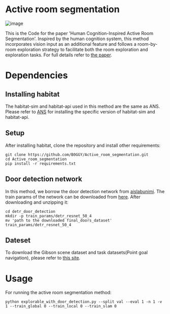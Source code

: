 # Active room segmentation
![image](https://github.com/FreeformRobotics/Active_room_segmentation/blob/master/demo/git_demo.gif)

This is the Code for the paper 'Human Cognition-Inspired Active Room Segmentation'. Inspired by the human cognition system, this method incorporates vision input as an additional feature and follows a room-by-room exploration strategy to facilitate both the room exploration and exploration tasks. For full details refer to [the paper]().

# Dependencies
## Installing habitat

The habitat-sim and habitat-api used in this method are the same as ANS. Please refer to [ANS](https://github.com/devendrachaplot/Neural-SLAM) for installing the specific version of habitat-sim and habitat-api.
## Setup
After installing habitat, clone the repository and install other requirements:
```
git clone https://github.com/B0GGY/Active_room_segmentation.git
cd Active_room_segmentation
pip install -r requirements.txt
```
## Door detection network
In this method, we borrow the door detection network from [aislabunimi](https://github.com/aislabunimi/door-detection-long-term). The train params of the network can be downloaded from [here](https://unimi2013-my.sharepoint.com/personal/michele_antonazzi_unimi_it/_layouts/15/onedrive.aspx?ga=1&id=%2Fpersonal%2Fmichele%5Fantonazzi%5Funimi%5Fit%2FDocuments%2Ftrain%5Fparams%2Fdetr%5Fresnet50%5F4). After downloading and unzipping it:
```
cd detr_door_detection
mkdir -p train_params/detr_resnet_50_4
mv 'path to the downloaded final_doors_dataset' train_params/detr_resnet_50_4
```

## Dateset
To download the Gibson scene dataset and task datasets(Point goal navigation), please refer to [this site](https://github.com/facebookresearch/habitat-lab/blob/main/DATASETS.md). 

# Usage
For running the active room segmentation method:
```
python explorable_with_door_detection.py --split val --eval 1 -n 1 -v 1 --train_global 0 --train_local 0 --train_slam 0 
```

